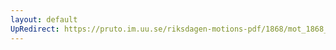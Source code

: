 ```yaml
---
layout: default
UpRedirect: https://pruto.im.uu.se/riksdagen-motions-pdf/1868/mot_1868__ak__reg.pdf
---
```

